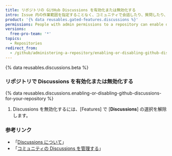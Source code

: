 ```yaml
---
title: リポジトリの GitHub Discussions を有効化または無効化する
intro: Issue 内の作業範囲を指定することなく、コミュニティで会話したり、質問したり、回答を投稿したりするための場として、リポジトリで Discussions を使用できます。
product: '{% data reusables.gated-features.discussions %}'
permissions: People with admin permissions to a repository can enable discussions for the repository.
versions:
  free-pro-team: '*'
topics:
  - Repositories
redirect_from:
  - /github/administering-a-repository/enabling-or-disabling-github-discussions-for-a-repository
---
```


{% data reusables.discussions.beta %}

### リポジトリで Discussions を有効化または無効化する

{% data reusables.discussions.enabling-or-disabling-github-discussions-for-your-repository %}
1. Discussions を無効化するには、[Features] で [**Discussions**] の選択を解除します。

### 参考リンク

- 「[Discussions について](/discussions/collaborating-with-your-community-using-discussions/about-discussions)」
- 「[コミュニティの Discussions を管理する](/discussions/managing-discussions-for-your-community)」
